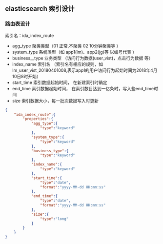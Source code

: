  ## elasticsearch 索引设计
 
 ### 路由表设计
 索引名：ida_index_route
 * agg_type 聚类类型（01 正常,不聚类 02 10分钟聚类等  ）
 * system_type 系统类型（如 app1(lm)、app2(jg)等 以编号代表  ）
 * business__type 业务类型 （访问行为数据(user_vist)，点击行为数据 等）
 * index_name 索引名 （索引名有相应的规则，如 lm_user_vist_20180401008,表示app1的用户访问行为起始时间为2018年4月10日8时开始）
 * start_time 索引数据起始时间， 在新建索引时确定
 * end_time  索引数据起始时间， 在索引数目达到一亿条时，写入些end_time时间
 * size 索引数据大小，每一批次数据写入时更新
 
```json
{
    "ida_index_route":{
        "properties":{
            "agg_type":{
                "type":"keyword"
            },
            "system_type":{
                "type":"keyword"
            },
            "business_type":{
                "type":"keyword"
            },
            "index_name":{
                "type":"keyword"
            },
            "start_time":{
                "type":"date",
                "format":"yyyy-MM-dd HH:mm:ss"
            },
            "end_time":{
                "type":"date",
                "format":"yyyy-MM-dd HH:mm:ss"
            },
            "size":{
                "type":"long"
            }
        }
    }
}
    
```
  
  
